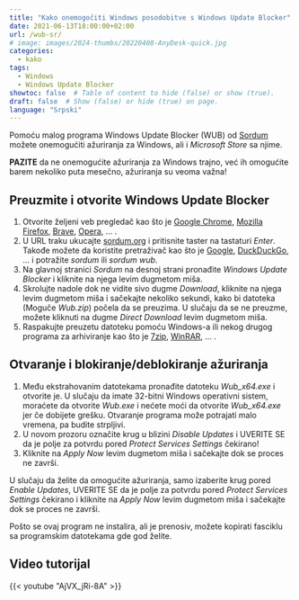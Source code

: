 ```yaml
---
title: "Kako onemogočiti Windows posodobitve s Windows Update Blocker"
date: 2021-06-13T18:00:00+02:00
url: /wub-sr/
# image: images/2024-thumbs/20220408-AnyDesk-quick.jpg
categories: 
  - kako
tags: 
  - Windows
  - Windows Update Blocker
showtoc: false  # Table of content to hide (false) or show (true).
draft: false  # Show (false) or hide (true) on page.
language: "Srpski"
---
```


Pomoću malog programa Windows Update Blocker (WUB) od [Sordum](https://www.sordum.org/ "Kliknite/tapnite da otvorite stranicu Sordum!") možete onemogućiti ažuriranja za Windows, ali i *Microsoft Store* sa njime. 

**PAZITE** da ne onemogućite ažuriranja za Windows trajno, već ih omogućite barem nekoliko puta mesečno, ažuriranja su veoma važna!

## Preuzmite i otvorite Windows Update Blocker

1. Otvorite željeni veb pregledač kao što je [Google Chrome](https://www.google.com/chrome/ "Kliknite/tapnite da otvorite stranicu Google Chrome!"), [Mozilla Firefox](https://www.mozilla.org/en-US/firefox/new/ "Kliknite/tapnite da otvorite stranicu Mozilla Firefox!"), [Brave](https://brave.com/ "Kliknite/tapnite da otvorite stranicu Brave!"), [Opera](https://www.opera.com/ "Kliknite/tapnite da otvorite stranicu Opera!"), ... .
2. U URL traku ukucajte [sordum.org](https://www.sordum.org "Kliknite/tapnite da posetite veb lokaciju Sordum!") i pritisnite taster na tastaturi *Enter*. Takođe možete da koristite pretraživač kao što je [Google](https://www.google.com/ "Kliknite/tapnite da otvorite stranicu Google!"), [DuckDuckGo](https://duckduckgo.com/ "Kliknite/tapnite da otvorite stranicu DuckDuckGo!"), ... i potražite *sordum* ili *sordum wub*.
3. Na glavnoj stranici *Sordum* na desnoj strani pronađite *Windows Update Blocker* i kliknite na njega levim dugmetom miša.
4. Skrolujte nadole dok ne vidite sivo dugme *Download*, kliknite na njega levim dugmetom miša i sačekajte nekoliko sekundi, kako bi datoteka (Moguče *Wub.zip*) počela da se preuzima. U slučaju da se ne preuzme, možete kliknuti na dugme *Direct Download* levim dugmetom miša.
5. Raspakujte preuzetu datoteku pomoću Windows-a ili nekog drugog programa za arhiviranje kao što je [7zip](https://www.7-zip.org/ "Kliknite/tapnite da otvorite stranicu 7zip!"), [WinRAR](https://www.win-rar.com/ "Kliknite/tapnite da otvorite stranicu VinRAR!"), ... .

## Otvaranje i blokiranje/deblokiranje ažuriranja
1. Među ekstrahovanim datotekama pronađite datoteku *Wub_x64.exe* i otvorite je. U slučaju da imate 32-bitni Windows operativni sistem, moraćete da otvorite *Wub.exe* i nećete moći da otvorite *Wub_x64.exe* jer če dobijete grešku. Otvaranje programa može potrajati malo vremena, pa budite strpljivi.
2. U novom prozoru označite krug u blizini *Disable Updates* i UVERITE SE da je polje za potvrdu pored *Protect Services Settings* čekirano!
3. Kliknite na *Apply Now* levim dugmetom miša i sačekajte dok se proces ne završi. 
 
U slučaju da želite da omogućite ažuriranja, samo izaberite krug pored *Enable Updates*, UVERITE SE da je polje za potvrdu pored *Protect Services Settings* čekirano i kliknite na *Apply Now* levim dugmetom miša i sačekajte dok se proces ne završi. 

Pošto se ovaj program ne instalira, ali je prenosiv, možete kopirati fasciklu sa programskim datotekama gde god želite.

## Video tutorijal

{{< youtube "AjVX_jRi-8A" >}}